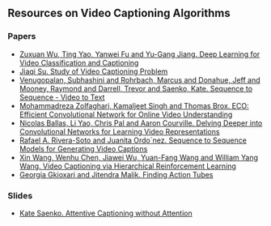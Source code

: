 <h2>Resources on Video Captioning Algorithms</h2>

<h3>Papers</h3>
<ul>
<li><a href="https://arxiv.org/pdf/1609.06782.pdf">Zuxuan Wu, Ting Yao, Yanwei Fu and Yu-Gang Jiang. Deep Learning for Video Classification and Captioning</a></li>
<li><a href="https://www.cs.princeton.edu/courses/archive/spring18/cos598B/public/projects/LiteratureReview/COS598B_spr2018_VideoCaptioning.pdf">Jiaqi Su. Study of Video Captioning Problem</a></li>
<li><a href="https://vsubhashini.github.io/s2vt.html">Venugopalan, Subhashini and Rohrbach, Marcus and Donahue, Jeff
and Mooney, Raymond and Darrell, Trevor and Saenko, Kate. Sequence to Sequence - Video to Text</a></li>
<li><a href="https://github.com/mzolfaghari/ECO-efficient-video-understanding">Mohammadreza Zolfaghari, Kamaljeet Singh and Thomas Brox. ECO: Efficient Convolutional Network for Online Video Understanding
</a></li>
<li><a href="https://paperswithcode.com/paper/delving-deeper-into-convolutional-networks">Nicolas Ballas, Li Yao, Chris Pal and Aaron Courville. Delving Deeper into Convolutional Networks for Learning Video Representations</a></li>
<li><a href="http://cs231n.stanford.edu/reports/2017/pdfs/31.pdf">Rafael A. Rivera-Soto and Juanita Ordo´nez. Sequence to Sequence Models for Generating Video Captions</a></li>
<li><a href="http://openaccess.thecvf.com/content_cvpr_2018/papers/Wang_Video_Captioning_via_CVPR_2018_paper.pdf">Xin Wang, Wenhu Chen, Jiawei Wu, Yuan-Fang Wang and William Yang Wang. Video Captioning via Hierarchical Reinforcement Learning</a></li>
<li><a href="https://arxiv.org/pdf/1411.6031.pdf">Georgia Gkioxari and Jitendra Malik. Finding Action Tubes</a></li>
</ul>

<h3>Slides</h3>
<ul>
<li><a href="https://berkeley-deep-learning.github.io/cs294-131-s17/slides/saenko-talk.pdf">Kate Saenko. Attentive Captioning
without Attention</a></li>
</ul>
